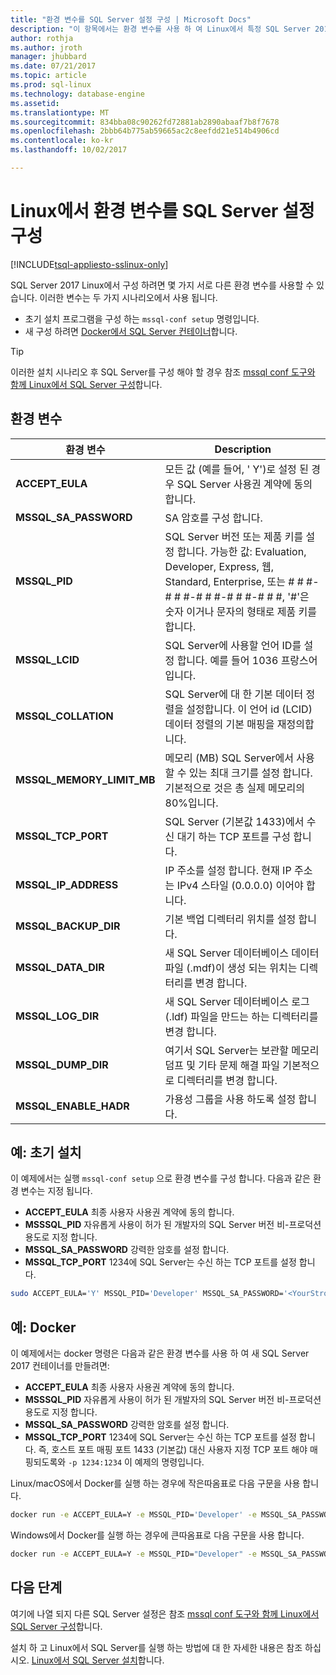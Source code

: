 ```yaml
---
title: "환경 변수를 SQL Server 설정 구성 | Microsoft Docs"
description: "이 항목에서는 환경 변수를 사용 하 여 Linux에서 특정 SQL Server 2017 설정을 구성 하는 방법에 설명 합니다."
author: rothja
ms.author: jroth
manager: jhubbard
ms.date: 07/21/2017
ms.topic: article
ms.prod: sql-linux
ms.technology: database-engine
ms.assetid: 
ms.translationtype: MT
ms.sourcegitcommit: 834bba08c90262fd72881ab2890abaaf7b8f7678
ms.openlocfilehash: 2bbb64b775ab59665ac2c8eefdd21e514b4906cd
ms.contentlocale: ko-kr
ms.lasthandoff: 10/02/2017

---
```

# <a name="configure-sql-server-settings-with-environment-variables-on-linux"></a>Linux에서 환경 변수를 SQL Server 설정 구성

[!INCLUDE[tsql-appliesto-sslinux-only](../includes/tsql-appliesto-sslinux-only.md)]

SQL Server 2017 Linux에서 구성 하려면 몇 가지 서로 다른 환경 변수를 사용할 수 있습니다. 이러한 변수는 두 가지 시나리오에서 사용 됩니다.

- 초기 설치 프로그램을 구성 하는 `mssql-conf setup` 명령입니다.
- 새 구성 하려면 [Docker에서 SQL Server 컨테이너](quickstart-install-connect-docker.md)합니다.

> [!TIP]
> 이러한 설치 시나리오 후 SQL Server를 구성 해야 할 경우 참조 [mssql conf 도구와 함께 Linux에서 SQL Server 구성](sql-server-linux-configure-mssql-conf.md)합니다.

## <a name="environment-variables"></a>환경 변수

| 환경 변수 | Description |
|-----|-----|
| **ACCEPT_EULA** | 모든 값 (예를 들어, ' Y')로 설정 된 경우 SQL Server 사용권 계약에 동의 합니다. |
| **MSSQL_SA_PASSWORD** | SA 암호를 구성 합니다. |
| **MSSQL_PID** | SQL Server 버전 또는 제품 키를 설정 합니다. 가능한 값: Evaluation, Developer, Express, 웹, Standard, Enterprise, 또는 # # #-# # #-# # #-# # #-# # #, '#'은 숫자 이거나 문자의 형태로 제품 키를 합니다. |
| **MSSQL_LCID** | SQL Server에 사용할 언어 ID를 설정 합니다. 예를 들어 1036 프랑스어입니다. |
| **MSSQL_COLLATION** | SQL Server에 대 한 기본 데이터 정렬을 설정합니다. 이 언어 id (LCID) 데이터 정렬의 기본 매핑을 재정의합니다. |
| **MSSQL_MEMORY_LIMIT_MB** | 메모리 (MB) SQL Server에서 사용할 수 있는 최대 크기를 설정 합니다. 기본적으로 것은 총 실제 메모리의 80%입니다. |
| **MSSQL_TCP_PORT** | SQL Server (기본값 1433)에서 수신 대기 하는 TCP 포트를 구성 합니다. |
| **MSSQL_IP_ADDRESS** | IP 주소를 설정 합니다. 현재 IP 주소는 IPv4 스타일 (0.0.0.0) 이어야 합니다. |
| **MSSQL_BACKUP_DIR** | 기본 백업 디렉터리 위치를 설정 합니다. |
| **MSSQL_DATA_DIR** | 새 SQL Server 데이터베이스 데이터 파일 (.mdf)이 생성 되는 위치는 디렉터리를 변경 합니다. |
| **MSSQL_LOG_DIR** | 새 SQL Server 데이터베이스 로그 (.ldf) 파일을 만드는 하는 디렉터리를 변경 합니다. |
| **MSSQL_DUMP_DIR** | 여기서 SQL Server는 보관할 메모리 덤프 및 기타 문제 해결 파일 기본적으로 디렉터리를 변경 합니다. |
| **MSSQL_ENABLE_HADR** | 가용성 그룹을 사용 하도록 설정 합니다. |

## <a name="example-initial-setup"></a>예: 초기 설치

이 예제에서는 실행 `mssql-conf setup` 으로 환경 변수를 구성 합니다. 다음과 같은 환경 변수는 지정 됩니다.

- **ACCEPT_EULA** 최종 사용자 사용권 계약에 동의 합니다.
- **MSSSQL_PID** 자유롭게 사용이 허가 된 개발자의 SQL Server 버전 비-프로덕션 용도로 지정 합니다.
- **MSSQL_SA_PASSWORD** 강력한 암호를 설정 합니다.
- **MSSQL_TCP_PORT** 1234에 SQL Server는 수신 하는 TCP 포트를 설정 합니다.

```bash
sudo ACCEPT_EULA='Y' MSSQL_PID='Developer' MSSQL_SA_PASSWORD='<YourStrong!Passw0rd>' MSSQL_TCP_PORT=1234 /opt/mssql/bin/mssql-conf setup
```

## <a name="example-docker"></a>예: Docker

이 예제에서는 docker 명령은 다음과 같은 환경 변수를 사용 하 여 새 SQL Server 2017 컨테이너를 만들려면:

- **ACCEPT_EULA** 최종 사용자 사용권 계약에 동의 합니다.
- **MSSSQL_PID** 자유롭게 사용이 허가 된 개발자의 SQL Server 버전 비-프로덕션 용도로 지정 합니다.
- **MSSQL_SA_PASSWORD** 강력한 암호를 설정 합니다.
- **MSSQL_TCP_PORT** 1234에 SQL Server는 수신 하는 TCP 포트를 설정 합니다. 즉, 호스트 포트 매핑 포트 1433 (기본값) 대신 사용자 지정 TCP 포트 해야 매핑되도록와 `-p 1234:1234` 이 예제의 명령입니다.

Linux/macOS에서 Docker를 실행 하는 경우에 작은따옴표로 다음 구문을 사용 합니다.

```bash
docker run -e ACCEPT_EULA=Y -e MSSQL_PID='Developer' -e MSSQL_SA_PASSWORD='<YourStrong!Passw0rd>' -e MSSQL_TCP_PORT=1234 -p 1234:1234 -d microsoft/mssql-server-linux:2017-latest
```

Windows에서 Docker를 실행 하는 경우에 큰따옴표로 다음 구문을 사용 합니다.

```bash
docker run -e ACCEPT_EULA=Y -e MSSQL_PID="Developer" -e MSSQL_SA_PASSWORD="<YourStrong!Passw0rd>" -e MSSQL_TCP_PORT=1234 -p 1234:1234 -d microsoft/mssql-server-linux:2017-latest
```

## <a name="next-steps"></a>다음 단계

여기에 나열 되지 다른 SQL Server 설정은 참조 [mssql conf 도구와 함께 Linux에서 SQL Server 구성](sql-server-linux-configure-mssql-conf.md)합니다.

설치 하 고 Linux에서 SQL Server를 실행 하는 방법에 대 한 자세한 내용은 참조 하십시오. [Linux에서 SQL Server 설치](sql-server-linux-setup.md)합니다.

